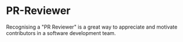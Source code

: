 # PR-Reviewer
Recognising a "PR Reviewer" is a great way to appreciate and motivate contributors in a software development team.
